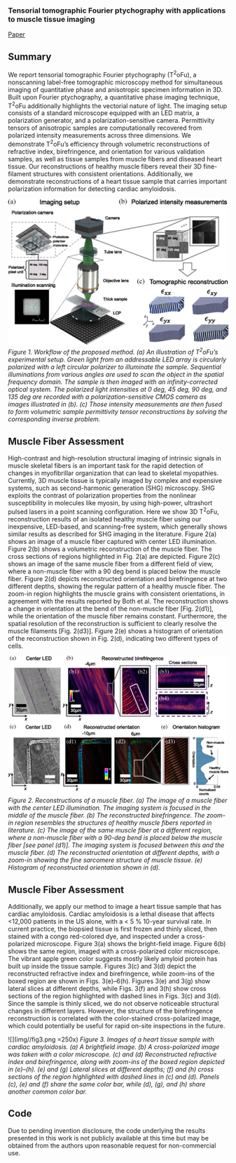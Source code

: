 ### Tensorial tomographic Fourier ptychography with applications to muscle tissue imaging

[Paper](https://doi.org/10.1117/1.AP.6.2.026004)

## Summary
We report tensorial tomographic Fourier ptychography (T<sup>2</sup>oFu), a nonscanning label-free tomographic microscopy method for simultaneous imaging of quantitative phase and anisotropic specimen information in 3D. Built upon Fourier ptychography, a quantitative phase imaging technique, T<sup>2</sup>oFu additionally highlights the vectorial nature of light. The imaging setup consists of a standard microscope equipped with an LED matrix, a polarization generator, and a polarization-sensitive camera. Permittivity tensors of anisotropic samples are computationally recovered from polarized intensity measurements across three dimensions. We demonstrate T<sup>2</sup>oFu’s efficiency through volumetric reconstructions of refractive index, birefringence, and orientation for various validation samples, as well as tissue samples from muscle fibers and diseased heart tissue. Our reconstructions of healthy muscle fibers reveal their 3D fine-filament structures with consistent orientations. Additionally, we demonstrate reconstructions of a heart tissue sample that carries important polarization information for detecting cardiac amyloidosis.

![](img//fig1.png)
*Figure 1. Workflow of the proposed method. (a) An illustration of T<sup>2</sup>oFu’s experimental setup. Green light from an addressable LED array is circularly polarized with a left circular polarizer to illuminate the sample. Sequential illuminations from various angles are used to scan the object in the spatial frequency domain. The sample is then imaged with an infinity-corrected optical system. The polarized light intensities at 0 deg, 45 deg, 90 deg, and 135 deg are recorded with a polarization-sensitive CMOS camera as images illustrated in (b). (c) Those intensity measurements are then fused to form volumetric sample permittivity tensor reconstructions by solving the corresponding inverse problem.*

## Muscle Fiber Assessment
High-contrast and high-resolution structural imaging of intrinsic signals in muscle skeletal fibers is an important task for the rapid detection of changes in myofibrillar organization that can lead to skeletal myopathies. Currently, 3D muscle tissue is typically imaged by complex and expensive systems, such as second-harmonic generation (SHG) microscopy. SHG exploits the contrast of polarization properties from the nonlinear susceptibility in molecules like myosin, by using high-power, ultrashort pulsed lasers in a point scanning configuration. Here we show 3D T<sup>2</sup>oFu, reconstruction results of an isolated healthy muscle fiber using our inexpensive, LED-based, and scanning-free system, which generally shows similar results as described for SHG imaging in the literature. Figure 2(a) shows an image of a muscle fiber captured with center LED illumination. Figure 2(b) shows a volumetric reconstruction of the muscle fiber. The cross sections of regions highlighted in Fig. 2(a) are depicted. Figure 2(c) shows an image of the same muscle fiber from a different field of view, where a non-muscle fiber with a 90 deg bend is placed below the muscle fiber. Figure 2(d) depicts reconstructed orientation and birefringence at two different depths, showing the regular pattern of a healthy muscle fiber. The zoom-in region highlights the muscle grains with consistent orientations, in agreement with the results reported by Both et al. The reconstruction shows a change in orientation at the bend of the non-muscle fiber [Fig. 2(d1)], while the orientation of the muscle fiber remains constant. Furthermore, the spatial resolution of the reconstruction is sufficient to clearly resolve the muscle filaments [Fig. 2(d3)]. Figure 2(e) shows a histogram of orientation of the reconstruction shown in Fig. 2(d), indicating two different types of cells.

![](img//fig2.png)
*Figure 2. Reconstructions of a muscle fiber. (a) The image of a muscle fiber with the center LED illumination. The imaging system is focused in the middle of the muscle fiber. (b) The reconstructed birefringence. The zoom-in region resembles the structures of healthy muscle fibers reported in literature. (c) The image of the same muscle fiber at a different region, where a non-muscle fiber with a 90-deg bend is placed below the muscle fiber [see panel (d1)]. The imaging system is focused between this and the muscle fiber. (d) The reconstructed orientation at different depths, with a zoom-in showing the fine sarcomere structure of muscle tissue. (e) Histogram of reconstructed orientation shown in (d).*

## Muscle Fiber Assessment
Additionally, we apply our method to image a heart tissue sample that has cardiac amyloidosis. Cardiac amyloidosis is a lethal disease that affects <12,000 patients in the US alone, with a < 5 % 10-year survival rate. In current practice, the biopsied tissue is first frozen and thinly sliced, then stained with a congo red-colored dye, and inspected under a cross-polarized microscope. Figure 3(a) shows the bright-field image. Figure 6(b) shows the same region, imaged with a cross-polarized color microscope. The vibrant apple green color suggests mostly likely amyloid protein has built up inside the tissue sample. Figures 3(c) and 3(d) depict the reconstructed refractive index and birefringence, while zoom-ins of the boxed region are shown in Figs. 3(e)–6(h). Figures 3(e) and 3(g) show lateral slices at different depths, while Figs. 3(f) and 3(h) show cross sections of the region highlighted with dashed lines in Figs. 3(c) and 3(d). Since the sample is thinly sliced, we do not observe noticeable structural changes in different layers. However, the structure of the birefringence reconstruction is correlated with the color-stained cross-polarized image, which could potentially be useful for rapid on-site inspections in the future.

![](img//fig3.png =250x)
*Figure 3. Images of a heart tissue sample with cardiac amyloidosis. (a) A brightfield image. (b) A cross-polarized image was taken with a color microscope. (c) and (d) Reconstructed refractive index and birefringence, along with zoom-ins of the boxed region depicted in (e)–(h). (e) and (g) Lateral slices at different depths; (f) and (h) cross sections of the region highlighted with dashed lines in (c) and (d). Panels (c), (e) and (f) share the same color bar, while (d), (g), and (h) share another common color bar.*

## Code
Due to pending invention disclosure, the code underlying the results presented in this work is not publicly available at this time but may be obtained from the authors upon reasonable request for non-commercial use.
